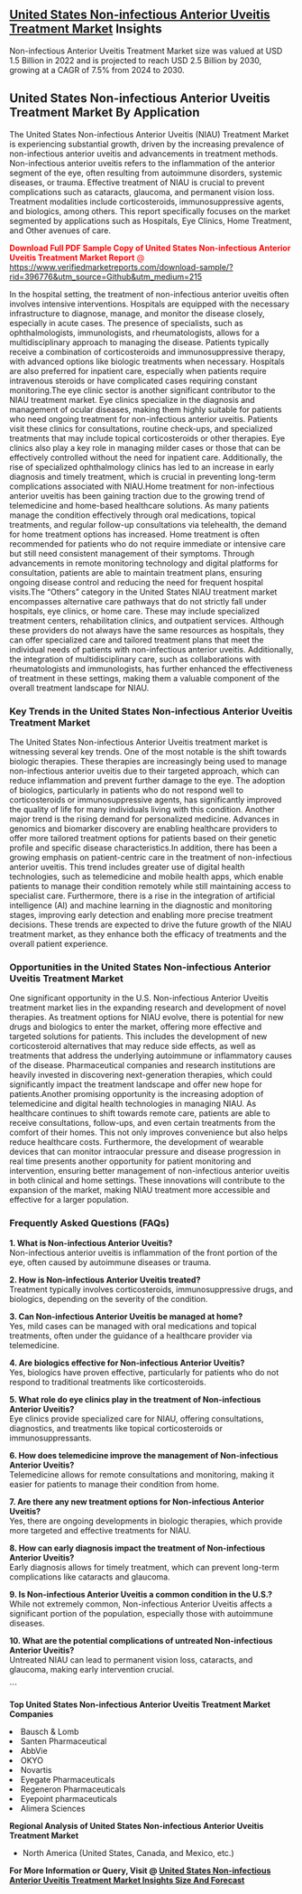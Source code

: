 <h2><a href="https://www.verifiedmarketreports.com/download-sample/?rid=396776&amp;utm_source=Github&amp;utm_medium=215" target="_blank">United States Non-infectious Anterior Uveitis Treatment Market</a> Insights</h2><p>Non-infectious Anterior Uveitis Treatment Market size was valued at USD 1.5 Billion in 2022 and is projected to reach USD 2.5 Billion by 2030, growing at a CAGR of 7.5% from 2024 to 2030.</p><p><h2>United States Non-infectious Anterior Uveitis Treatment Market By Application</h2><p>The United States Non-infectious Anterior Uveitis (NIAU) Treatment Market is experiencing substantial growth, driven by the increasing prevalence of non-infectious anterior uveitis and advancements in treatment methods. Non-infectious anterior uveitis refers to the inflammation of the anterior segment of the eye, often resulting from autoimmune disorders, systemic diseases, or trauma. Effective treatment of NIAU is crucial to prevent complications such as cataracts, glaucoma, and permanent vision loss. Treatment modalities include corticosteroids, immunosuppressive agents, and biologics, among others. This report specifically focuses on the market segmented by applications such as Hospitals, Eye Clinics, Home Treatment, and Other avenues of care.<p><span class=""><span style="color: #ff0000;"><strong>Download Full PDF Sample Copy of United States Non-infectious Anterior Uveitis Treatment Market Report</strong> @ </span><a href="https://www.verifiedmarketreports.com/download-sample/?rid=396776&amp;utm_source=Github&amp;utm_medium=215" target="_blank">https://www.verifiedmarketreports.com/download-sample/?rid=396776&amp;utm_source=Github&amp;utm_medium=215</a></span></p>In the hospital setting, the treatment of non-infectious anterior uveitis often involves intensive interventions. Hospitals are equipped with the necessary infrastructure to diagnose, manage, and monitor the disease closely, especially in acute cases. The presence of specialists, such as ophthalmologists, immunologists, and rheumatologists, allows for a multidisciplinary approach to managing the disease. Patients typically receive a combination of corticosteroids and immunosuppressive therapy, with advanced options like biologic treatments when necessary. Hospitals are also preferred for inpatient care, especially when patients require intravenous steroids or have complicated cases requiring constant monitoring.The eye clinic sector is another significant contributor to the NIAU treatment market. Eye clinics specialize in the diagnosis and management of ocular diseases, making them highly suitable for patients who need ongoing treatment for non-infectious anterior uveitis. Patients visit these clinics for consultations, routine check-ups, and specialized treatments that may include topical corticosteroids or other therapies. Eye clinics also play a key role in managing milder cases or those that can be effectively controlled without the need for inpatient care. Additionally, the rise of specialized ophthalmology clinics has led to an increase in early diagnosis and timely treatment, which is crucial in preventing long-term complications associated with NIAU.Home treatment for non-infectious anterior uveitis has been gaining traction due to the growing trend of telemedicine and home-based healthcare solutions. As many patients manage the condition effectively through oral medications, topical treatments, and regular follow-up consultations via telehealth, the demand for home treatment options has increased. Home treatment is often recommended for patients who do not require immediate or intensive care but still need consistent management of their symptoms. Through advancements in remote monitoring technology and digital platforms for consultation, patients are able to maintain treatment plans, ensuring ongoing disease control and reducing the need for frequent hospital visits.The “Others” category in the United States NIAU treatment market encompasses alternative care pathways that do not strictly fall under hospitals, eye clinics, or home care. These may include specialized treatment centers, rehabilitation clinics, and outpatient services. Although these providers do not always have the same resources as hospitals, they can offer specialized care and tailored treatment plans that meet the individual needs of patients with non-infectious anterior uveitis. Additionally, the integration of multidisciplinary care, such as collaborations with rheumatologists and immunologists, has further enhanced the effectiveness of treatment in these settings, making them a valuable component of the overall treatment landscape for NIAU.<h3>Key Trends in the United States Non-infectious Anterior Uveitis Treatment Market</h3><p>The United States Non-infectious Anterior Uveitis treatment market is witnessing several key trends. One of the most notable is the shift towards biologic therapies. These therapies are increasingly being used to manage non-infectious anterior uveitis due to their targeted approach, which can reduce inflammation and prevent further damage to the eye. The adoption of biologics, particularly in patients who do not respond well to corticosteroids or immunosuppressive agents, has significantly improved the quality of life for many individuals living with this condition. Another major trend is the rising demand for personalized medicine. Advances in genomics and biomarker discovery are enabling healthcare providers to offer more tailored treatment options for patients based on their genetic profile and specific disease characteristics.In addition, there has been a growing emphasis on patient-centric care in the treatment of non-infectious anterior uveitis. This trend includes greater use of digital health technologies, such as telemedicine and mobile health apps, which enable patients to manage their condition remotely while still maintaining access to specialist care. Furthermore, there is a rise in the integration of artificial intelligence (AI) and machine learning in the diagnostic and monitoring stages, improving early detection and enabling more precise treatment decisions. These trends are expected to drive the future growth of the NIAU treatment market, as they enhance both the efficacy of treatments and the overall patient experience.<h3>Opportunities in the United States Non-infectious Anterior Uveitis Treatment Market</h3><p>One significant opportunity in the U.S. Non-infectious Anterior Uveitis treatment market lies in the expanding research and development of novel therapies. As treatment options for NIAU evolve, there is potential for new drugs and biologics to enter the market, offering more effective and targeted solutions for patients. This includes the development of new corticosteroid alternatives that may reduce side effects, as well as treatments that address the underlying autoimmune or inflammatory causes of the disease. Pharmaceutical companies and research institutions are heavily invested in discovering next-generation therapies, which could significantly impact the treatment landscape and offer new hope for patients.Another promising opportunity is the increasing adoption of telemedicine and digital health technologies in managing NIAU. As healthcare continues to shift towards remote care, patients are able to receive consultations, follow-ups, and even certain treatments from the comfort of their homes. This not only improves convenience but also helps reduce healthcare costs. Furthermore, the development of wearable devices that can monitor intraocular pressure and disease progression in real time presents another opportunity for patient monitoring and intervention, ensuring better management of non-infectious anterior uveitis in both clinical and home settings. These innovations will contribute to the expansion of the market, making NIAU treatment more accessible and effective for a larger population.<h3>Frequently Asked Questions (FAQs)</h3><p><strong>1. What is Non-infectious Anterior Uveitis?</strong><br>Non-infectious anterior uveitis is inflammation of the front portion of the eye, often caused by autoimmune diseases or trauma.</p><p><strong>2. How is Non-infectious Anterior Uveitis treated?</strong><br>Treatment typically involves corticosteroids, immunosuppressive drugs, and biologics, depending on the severity of the condition.</p><p><strong>3. Can Non-infectious Anterior Uveitis be managed at home?</strong><br>Yes, mild cases can be managed with oral medications and topical treatments, often under the guidance of a healthcare provider via telemedicine.</p><p><strong>4. Are biologics effective for Non-infectious Anterior Uveitis?</strong><br>Yes, biologics have proven effective, particularly for patients who do not respond to traditional treatments like corticosteroids.</p><p><strong>5. What role do eye clinics play in the treatment of Non-infectious Anterior Uveitis?</strong><br>Eye clinics provide specialized care for NIAU, offering consultations, diagnostics, and treatments like topical corticosteroids or immunosuppressants.</p><p><strong>6. How does telemedicine improve the management of Non-infectious Anterior Uveitis?</strong><br>Telemedicine allows for remote consultations and monitoring, making it easier for patients to manage their condition from home.</p><p><strong>7. Are there any new treatment options for Non-infectious Anterior Uveitis?</strong><br>Yes, there are ongoing developments in biologic therapies, which provide more targeted and effective treatments for NIAU.</p><p><strong>8. How can early diagnosis impact the treatment of Non-infectious Anterior Uveitis?</strong><br>Early diagnosis allows for timely treatment, which can prevent long-term complications like cataracts and glaucoma.</p><p><strong>9. Is Non-infectious Anterior Uveitis a common condition in the U.S.?</strong><br>While not extremely common, Non-infectious Anterior Uveitis affects a significant portion of the population, especially those with autoimmune diseases.</p><p><strong>10. What are the potential complications of untreated Non-infectious Anterior Uveitis?</strong><br>Untreated NIAU can lead to permanent vision loss, cataracts, and glaucoma, making early intervention crucial.</p>```</p><p><strong>Top United States Non-infectious Anterior Uveitis Treatment Market Companies</strong></p><div data-test-id=""><p><li>Bausch & Lomb</li><li> Santen Pharmaceutical</li><li> AbbVie</li><li> OKYO</li><li> Novartis</li><li> Eyegate Pharmaceuticals</li><li> Regeneron Pharmaceuticals</li><li> Eyepoint pharmaceuticals</li><li> Alimera Sciences</li></p><div><strong>Regional Analysis of&nbsp;United States Non-infectious Anterior Uveitis Treatment Market</strong></div><ul><li dir="ltr"><p dir="ltr">North America&nbsp;(United States, Canada, and Mexico, etc.)</p></li></ul><p><strong>For More Information or Query, Visit @&nbsp;</strong><strong><a href="https://www.verifiedmarketreports.com/product/non-infectious-anterior-uveitis-treatment-market/?utm_source=Github&amp;utm_medium=215" target="_blank">United States Non-infectious Anterior Uveitis Treatment Market Insights Size And Forecast</a></strong></p></div>
